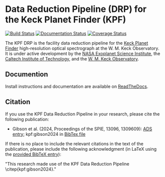 # Data Reduction Pipeline (DRP) for the Keck Planet Finder (KPF) 

[![Build Status](http://shrek.caltech.edu:4444/buildStatus/icon?job=KPF+CI)](http://shrek.caltech.edu:4444/job/KPF%20CI/)
[![Documentation Status](https://readthedocs.org/projects/kpf-pipeline/badge/?version=latest)](https://kpf-pipeline.readthedocs.io/en/latest/)
[![Coverage Status](https://coveralls.io/repos/github/Keck-DataReductionPipelines/KPF-Pipeline/badge.svg?branch=master)](https://coveralls.io/github/Keck-DataReductionPipelines/KPF-Pipeline?branch=master)

The KPF DRP is the facility data reduction pipeline for the [Keck Planet Finder](https://exoplanets.caltech.edu/kpf/) high-resolution optical spectrograph at the W. M. Keck Observatory.  It is under active development by the [NASA Exoplanet Science Institute](https://nexsci.caltech.edu), the [Caltech Institute of Technology](https://www.caltech.edu), and the [W. M. Keck Observatory](https://www.keckobservatory.org/).

## Documention

Install instructions and documentation are available on [ReadTheDocs](https://kpf-pipeline.readthedocs.io/en/latest/).

## Citation

If you use the KPF Data Reduction Pipeline in your research, please cite the following publication:

* Gibson et al. (2024, Proceedings of the SPIE, 13096, 1309609): [ADS entry](https://ui.adsabs.harvard.edu/abs/2024SPIE13096E..09G/abstract); kpf:gibson2024 in [BibTex file](kpf_bibliography.bib)
  
If there is no place to include the relevant citations in the text of the publication, please include the following acknowledgment (in LaTeX using the [provided BibTeX entry](kpf_bibliography.bib)):

"This research made use of the KPF Data Reduction Pipeline \citep{kpf:gibson2024}."
